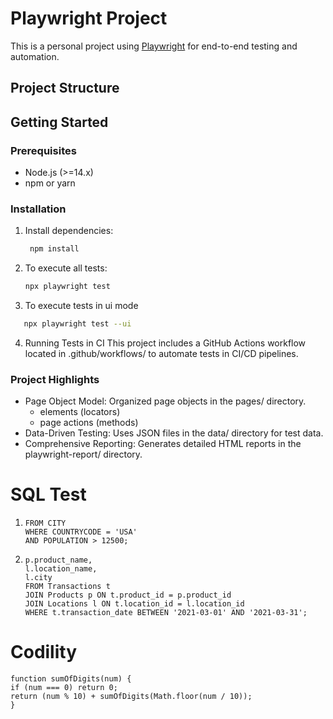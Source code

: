# Playwright Project

This is a personal project using [Playwright](https://playwright.dev/) for end-to-end testing and automation.

## Project Structure

## Getting Started

### Prerequisites

- Node.js (>=14.x)
- npm or yarn

### Installation

1. Install dependencies:
   ```bash
    npm install
   ```
2. To execute all tests:
   ```bash
   npx playwright test
   ```
3. To execute tests in ui mode

```bash
   npx playwright test --ui
```

4. Running Tests in CI
   This project includes a GitHub Actions workflow located in .github/workflows/ to automate tests in CI/CD pipelines.

### Project Highlights

- Page Object Model: Organized page objects in the pages/ directory.
  - elements (locators)
  - page actions (methods)
- Data-Driven Testing: Uses JSON files in the data/ directory for test data.
- Comprehensive Reporting: Generates detailed HTML reports in the playwright-report/ directory.

# SQL Test

1.  ```SELECT *
    FROM CITY
    WHERE COUNTRYCODE = 'USA'
    AND POPULATION > 12500;
    ```
2.  ```SELECT DISTINCT
    p.product_name,
    l.location_name,
    l.city
    FROM Transactions t
    JOIN Products p ON t.product_id = p.product_id
    JOIN Locations l ON t.location_id = l.location_id
    WHERE t.transaction_date BETWEEN '2021-03-01' AND '2021-03-31';
    ```

# Codility

```
function sumOfDigits(num) {
if (num === 0) return 0;
return (num % 10) + sumOfDigits(Math.floor(num / 10));
}
```
